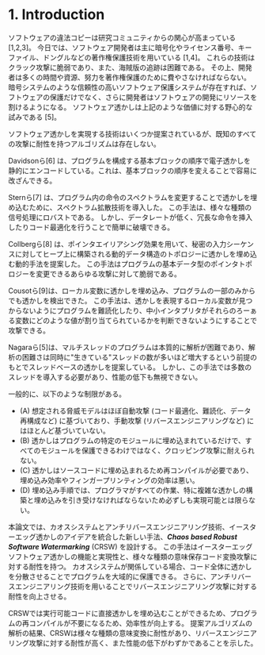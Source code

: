 # 1. Introduction

ソフトウェアの違法コピーは研究コミュニティからの関心が高まっている [1,2,3]。
今日では、ソフトウェア開発者は主に暗号化やライセンス番号、キーファイル、ドングルなどの著作権保護技術を用いている [1,4]。
これらの技術はクラック攻撃に脆弱であり、また、海賊版の追跡は困難である。
その上、開発者は多くの時間や資源、努力を著作権保護のために費やさなければならない。
暗号システムのような信頼性の高いソフトウェア保護システムが存在すれば、ソフトウェアの保護だけでなく、さらに開発者はソフトウェアの開発にリソースを割けるようになる。
ソフトウェア透かしは上記のような価値に対する野心的な試みである [5]。

ソフトウェア透かしを実現する技術はいくつか提案されているが、既知のすべての攻撃に耐性を持つアルゴリズムは存在しない。

Davidsonら[6] は、プログラムを構成する基本ブロックの順序で電子透かしを静的にエンコードしている。これは、基本ブロックの順序を変えることで容易に改ざんできる。

Sternら[7] は、プログラム内の命令のスペクトラムを変更することで透かしを埋め込むために、スペクトラム拡散技術を導入した。
この手法は、様々な種類の信号処理にロバストである。
しかし、データレートが低く、冗長な命令を挿入したりコード最適化を行うことで簡単に破壊できる。

Collbergら[8] は、ポインタエイリアシング効果を用いて、秘密の入力シーケンスに対してヒープ上に構築される動的データ構造のトポロジーに透かしを埋め込む動的手法を提案した。
この手法はプログラムの基本データ型のポインタトポロジーを変更できるあらゆる攻撃に対して脆弱である。

Cousotら[9]は、ローカル変数に透かしを埋め込み、プログラムの一部のみからでも透かしを検出できた。
この手法は、透かしを表現するローカル変数が見つからないようにプログラムを難読化したり、中小インタプリタがそれらのろーぁる変数にどのような値が割り当てられているかを判断できないようにすることで攻撃できる。

Nagaraら[5]は、マルチスレッドのプログラムは本質的に解析が困難であり、解析の困難さは同時に"生きている"スレッドの数が多いほど増大するという前提のもとでスレッドベースの透かしを提案している。
しかし、この手法では多数のスレッドを導入する必要があり、性能の低下も無視できない。

一般的に、以下のような制限がある。

- (A) 想定される脅威モデルはほぼ自動攻撃 (コード最適化、難読化、データ再構成など) に基づいており、手動攻撃 (リバースエンジニアリングなど) にはほとんど基づいていない。
- (B) 透かしはプログラムの特定のモジュールに埋め込まれているだけで、すべてのモジュールを保護できるわけではなく、クロッピング攻撃に耐えられない。
- (C) 透かしはソースコードに埋め込まれるため再コンパイルが必要であり、埋め込み効率やフィンガープリンティングの効率は悪い。
- (D) 埋め込み手順では、プログラマがすべての作業、特に複雑な透かしの構築と埋め込みを引き受けなければならないため必ずしも実現可能とは限らない。

本論文では、カオスシステムとアンチリバースエンジニアリング技術、イースターエッグ透かしのアイデアを統合した新しい手法、***Chaos based Robust Software Watermarking*** (CRSW) を設計する。
この手法はイースターエッグソフトウェア透かしの機能と実現性と、様々な種類の意味保存コード変換攻撃に対する耐性を持つ。
カオスシステムが関係している場合、コード全体に透かしを分散させることでプログラムを大域的に保護できる。
さらに、アンチリバースエンジニアリング技術を用いることでリバースエンジニアリング攻撃に対する耐性を向上させる。

CRSWでは実行可能コードに直接透かしを埋め込むことができるため、プログラムの再コンパイルが不要になるため、効率性が向上する。
提案アルゴリズムの解析の結果、CRSWは様々な種類の意味変換に耐性があり、リバースエンジニアリング攻撃に対する耐性が高く、また性能の低下がわずかであることを示した。
